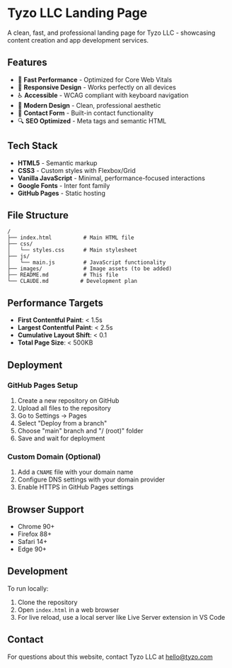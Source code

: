 # Tyzo LLC Landing Page

A clean, fast, and professional landing page for Tyzo LLC - showcasing content creation and app development services.

## Features

- 🚀 **Fast Performance** - Optimized for Core Web Vitals
- 📱 **Responsive Design** - Works perfectly on all devices
- ♿ **Accessible** - WCAG compliant with keyboard navigation
- 🎨 **Modern Design** - Clean, professional aesthetic
- 📧 **Contact Form** - Built-in contact functionality
- 🔍 **SEO Optimized** - Meta tags and semantic HTML

## Tech Stack

- **HTML5** - Semantic markup
- **CSS3** - Custom styles with Flexbox/Grid
- **Vanilla JavaScript** - Minimal, performance-focused interactions
- **Google Fonts** - Inter font family
- **GitHub Pages** - Static hosting

## File Structure

```
/
├── index.html          # Main HTML file
├── css/
│   └── styles.css      # Main stylesheet
├── js/
│   └── main.js         # JavaScript functionality
├── images/             # Image assets (to be added)
├── README.md           # This file
└── CLAUDE.md          # Development plan
```

## Performance Targets

- **First Contentful Paint**: < 1.5s
- **Largest Contentful Paint**: < 2.5s
- **Cumulative Layout Shift**: < 0.1
- **Total Page Size**: < 500KB

## Deployment

### GitHub Pages Setup

1. Create a new repository on GitHub
2. Upload all files to the repository
3. Go to Settings → Pages
4. Select "Deploy from a branch"
5. Choose "main" branch and "/ (root)" folder
6. Save and wait for deployment

### Custom Domain (Optional)

1. Add a `CNAME` file with your domain name
2. Configure DNS settings with your domain provider
3. Enable HTTPS in GitHub Pages settings

## Browser Support

- Chrome 90+
- Firefox 88+
- Safari 14+
- Edge 90+

## Development

To run locally:
1. Clone the repository
2. Open `index.html` in a web browser
3. For live reload, use a local server like Live Server extension in VS Code

## Contact

For questions about this website, contact Tyzo LLC at hello@tyzo.com